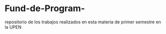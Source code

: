 # Fund-de-Program-
repositorio de los trabajos realizados en esta materia de primer semestre en la UPEN

